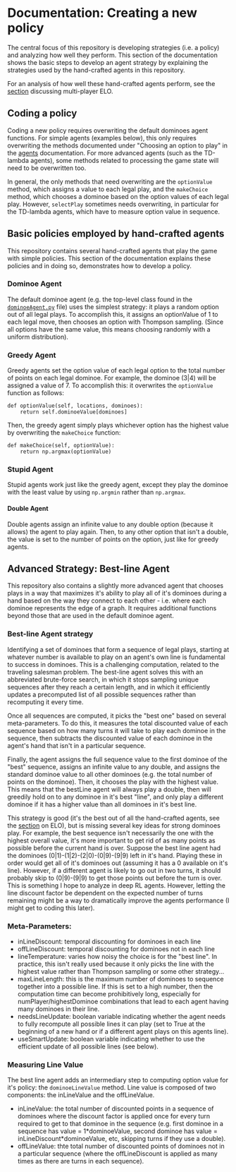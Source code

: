 # Documentation: Creating a new policy

The central focus of this repository is developing strategies (i.e. a policy)
and analyzing how well they perform. This section of the documentation shows
the basic steps to develop an agent strategy by explaining the strategies used
by the hand-crafted agents in this repository.

For an analysis of how well these hand-crafted agents perform, see the 
[section](multiplayerElo.md) discussing multi-player ELO. 

## Coding a policy
Coding a new policy requires overwriting the default dominoes agent functions.
For simple agents (examples below), this only requires overwriting the methods
documented under "Choosing an option to play" in the [agents](agents.md) 
documentation. For more advanced agents (such as the TD-lambda agents), some
methods related to processing the game state will need to be overwritten too. 

In general, the only methods that need overwriting are the `optionValue` 
method, which assigns a value to each legal play, and the `makeChoice` method,
which chooses a dominoe based on the option values of each legal play.
However, `selectPlay` sometimes needs overwriting, in particular for the 
TD-lambda agents, which have to measure option value in sequence. 

## Basic policies employed by hand-crafted agents
This repository contains several hand-crafted agents that play the game with 
simple policies. This section of the documentation explains these policies and
in doing so, demonstrates how to develop a policy. 

### Dominoe Agent
The default dominoe agent (e.g. the top-level class found in the 
[`dominoeAgent.py`](../dominoes/agents/dominoeAgent.py) file) uses the 
simplest strategy: it plays a random option out of all legal plays. To 
accomplish this, it assigns an optionValue of 1 to each legal move, then 
chooses an option with Thompson sampling. (Since all options have the same
value, this means choosing randomly with a uniform distribution).

### Greedy Agent 
Greedy agents set the option value of each legal option to the total number of
points on each legal dominoe. For example, the dominoe (3|4) will be assigned 
a value of 7. To accomplish this: it overwrites the `optionValue` function as 
follows: 
```
def optionValue(self, locations, dominoes):
    return self.dominoeValue[dominoes]
```
Then, the greedy agent simply plays whichever option has the highest value by 
overwriting the `makeChoice` function: 
```
def makeChoice(self, optionValue):
    return np.argmax(optionValue)
```

### Stupid Agent
Stupid agents work just like the greedy agent, except they play the dominoe 
with the least value by using `np.argmin` rather than `np.argmax`. 

#### Double Agent
Double agents assign an infinite value to any double option (because it 
allows) the agent to play again. Then, to any other option that isn't a 
double, the value is set to the number of points on the option, just like
for greedy agents. 

## Advanced Strategy: Best-line Agent
This repository also contains a slightly more advanced agent that chooses
plays in a way that maximizes it's ability to play all of it's dominoes during
a hand based on the way they connect to each other - i.e. where each dominoe
represents the edge of a graph. It requires additional functions beyond those
that are used in the default dominoe agent. 

### Best-line Agent strategy
Identifying a set of dominoes that form a sequence of legal plays, starting at
whatever number is available to play on an agent's own line is fundamental to 
success in dominoes. This is a challenging computation, related to the 
traveling salesman problem. The best-line agent solves this with an 
abbreviated brute-force search, in which it stops sampling unique sequences 
after they reach a certain length, and in which it efficiently updates a 
precomputed list of all possible sequences rather than recomputing it every 
time. 

Once all sequences are computed, it picks the "best one" based on several 
meta-parameters. To do this, it measures the total discounted value of each
sequence based on how many turns it will take to play each dominoe in the 
sequence, then subtracts the discounted value of each dominoe in the agent's
hand that isn't in a particular sequence. 

Finally, the agent assigns the full sequence value to the first dominoe of the
"best" sequence, assigns an infinite value to any double, and assigns the 
standard dominoe value to all other dominoes (e.g. the total number of points 
on the dominoe). Then, it chooses the play with the highest value. This means 
that the bestLine agent will always play a double, then will greedily hold on 
to any dominoe in it's best "line", and only play a different dominoe if it 
has a higher value than all dominoes in it's best line. 

This strategy is good (it's the best out of all the hand-crafted agents, see
the [section](multiplayerElo.md) on ELO), but is missing several key ideas for
strong dominoes play. For example, the best sequence isn't necessarily the one 
with the highest overall value, it's more important to get rid of as many 
points as possible before the current hand is over. Suppose the best line 
agent had the dominoes (0|1)-(1|2)-(2|0)-(0|9)-(9|9) left in it's hand. 
Playing these in order would get all of it's dominoes out (assuming it has a 
0 available on it's line). However, if a different agent is likely to go out
in two turns, it should probably skip to (0|9)-(9|9) to get those points out
before the turn is over. This is something I hope to analyze in deep RL 
agents. However, letting the line discount factor be dependent on the expected
number of turns remaining might be a way to dramatically improve the agents 
performance (I might get to coding this later). 

### Meta-Parameters:
- inLineDiscount: temporal discounting for dominoes in each line
- offLineDiscount: temporal discounting for dominoes not in each line
- lineTemperature: varies how noisy the choice is for the "best line". In
  practice, this isn't really used because it only picks the line with the
  highest value rather than Thompson sampling or some other strategy...
- maxLineLength: this is the maximum number of dominoes to sequence together
  into a possible line. If this is set to a high number, then the computation
  time can become prohibitively long, especially for numPlayer/highestDominoe
  combinations that lead to each agent having many dominoes in their line.
- needsLineUpdate: boolean variable indicating whether the agent needs to
  fully recompute all possible lines it can play (set to True at the beginning
  of a new hand or if a different agent plays on this agents line).
- useSmartUpdate: boolean variable indicating whether to use the efficient
  update of all possible lines (see below).

### Measuring Line Value
The best line agent adds an intermediary step to computing option value for 
it's policy: the `dominoeLineValue` method. Line value is composed of two 
components: the inLineValue and the offLineValue. 
- inLineValue: the total number of discounted points in a sequence of dominoes
  where the discount factor is applied once for every turn required to get to
  that dominoe in the sequence (e.g. first dominoe in a sequence has value =
  1\*dominoeValue, second dominoe has value = inLineDiscount\*dominoeValue,
  etc, skipping turns if they use a double).
- offLineValue: thte total number of discounted points of dominoes not in a
  particular sequence (where the offLineDiscount is applied as many times as
  there are turns in each sequence). 




